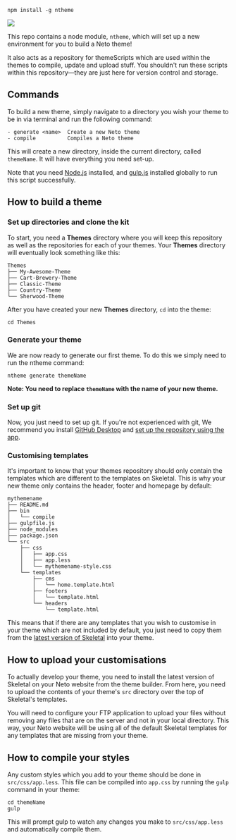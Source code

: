 ```
npm install -g ntheme
```

![](http://design.neto.com.au/assets/uploads/QR0D5N9y3D.png)

This repo contains a node module, `ntheme`, which will set up a new environment for you to build a Neto theme!

It also acts as a repository for themeScripts which are used within the themes to compile, update and upload stuff. You shouldn't run these scripts within this repository—they are just here for version control and storage.

## Commands

To build a new theme, simply navigate to a directory you wish your theme to be in via terminal and run the following command:

```
- generate <name>  Create a new Neto theme
- compile          Compiles a Neto theme
```

This will create a new directory, inside the current directory, called `themeName`. It will have everything you need set-up.

Note that you need [Node.js](https://nodejs.org/en/) installed, and [gulp.js](http://gulpjs.com/) installed globally to run this script successfully.

## How to build a theme

### Set up directories and clone the kit

To start, you need a **Themes** directory where you will keep this repository as well as the repositories for each of your themes. Your **Themes** directory will eventually look something like this:

```
Themes
├── My-Awesome-Theme
├── Cart-Brewery-Theme
├── Classic-Theme
├── Country-Theme
└── Sherwood-Theme
```

After you have created your new **Themes** directory, `cd` into the theme:

```
cd Themes
```

### Generate your theme

We are now ready to generate our first theme. To do this we simply need to run the ntheme command:

```
ntheme generate themeName
```

**Note: You need to replace `themeName` with the name of your new theme.**

### Set up git

Now, you just need to set up git. If you're not experienced with git, We recommend you install [GitHub Desktop](https://desktop.github.com/) and [set up the repository using the app](http://design.neto.com.au/assets/uploads/E9FX9Dej3d.gif).

### Customising templates

It's important to know that your themes repository should only contain the templates which are different to the templates on Skeletal. This is why your new theme only contains the header, footer and homepage by default:

```
mythemename
├── README.md
├── bin
│   └── compile
├── gulpfile.js
├── node_modules
├── package.json
└── src
    ├── css
    │   ├── app.css
    │   ├── app.less
    │   └── mythemename-style.css
    └── templates
        ├── cms
        │   └── home.template.html
        ├── footers
        │   └── template.html
        └── headers
            └── template.html
```

This means that if there are any templates that you wish to customise in your theme which are not included by default, you just need to copy them from the [latest version of Skeletal](https://github.com/NetoECommerce/Skeletal) into your theme.

## How to upload your customisations

To actually develop your theme, you need to install the latest version of Skeletal on your Neto website from the theme builder. From here, you need to upload the contents of your theme's `src` directory over the top of Skeletal's templates.

You will need to configure your FTP application to upload your files without removing any files that are on the server and not in your local directory. This way, your Neto website will be using all of the default Skeletal templates for any templates that are missing from your theme.

## How to compile your styles

Any custom styles which you add to your theme should be done in `src/css/app.less`. This file can be compiled into `app.css` by running the `gulp` command in your theme:

```
cd themeName
gulp
```

This will prompt gulp to watch any changes you make to `src/css/app.less` and automatically compile them.
